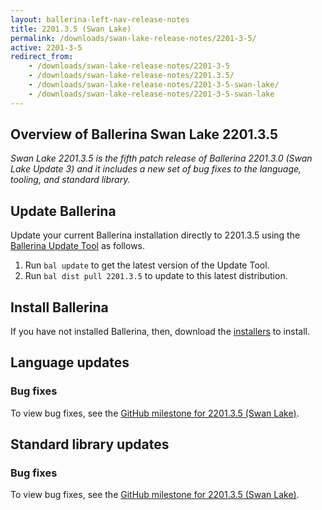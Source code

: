 ```yaml
---
layout: ballerina-left-nav-release-notes
title: 2201.3.5 (Swan Lake) 
permalink: /downloads/swan-lake-release-notes/2201-3-5/
active: 2201-3-5
redirect_from: 
    - /downloads/swan-lake-release-notes/2201-3-5
    - /downloads/swan-lake-release-notes/2201.3.5/
    - /downloads/swan-lake-release-notes/2201-3-5-swan-lake/
    - /downloads/swan-lake-release-notes/2201-3-5-swan-lake
---
```


## Overview of Ballerina Swan Lake 2201.3.5

<em>Swan Lake 2201.3.5 is the fifth patch release of Ballerina 2201.3.0 (Swan Lake Update 3) and it includes a new set of bug fixes to the language, tooling, and standard library.</em>

## Update Ballerina

Update your current Ballerina installation directly to 2201.3.5 using the [Ballerina Update Tool](/learn/cli-documentation/update-tool/) as follows.

1. Run `bal update` to get the latest version of the Update Tool.
2. Run `bal dist pull 2201.3.5` to update to this latest distribution.

## Install Ballerina

If you have not installed Ballerina, then, download the [installers](/downloads/#swanlake) to install.

## Language updates

### Bug fixes

To view bug fixes, see the [GitHub milestone for 2201.3.5 (Swan Lake)](https://github.com/ballerina-platform/ballerina-lang/issues?q=is%3Aissue+milestone%3A2201.3.5+is%3Aclosed+label%3AType%2FBug).

## Standard library updates

### Bug fixes

To view bug fixes, see the [GitHub milestone for 2201.3.5 (Swan Lake)](https://github.com/ballerina-platform/ballerina-standard-library/issues?q=is%3Aissue+milestone%3A2201.3.5+label%3AType%2FBug+is%3Aclosed+).

